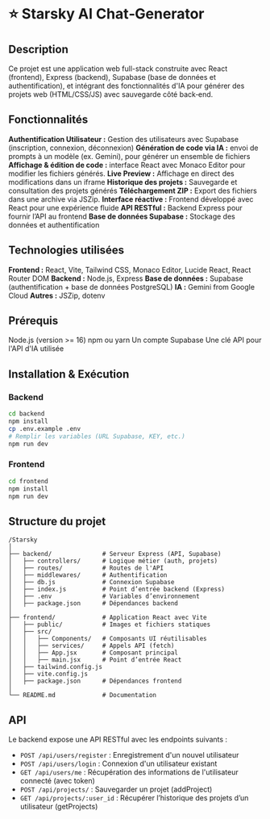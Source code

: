 # ⭐ Starsky AI Chat‑Generator

## Description
Ce projet est une application web full-stack construite avec React (frontend), Express (backend), Supabase (base de données et authentification), et intégrant des fonctionnalités d'IA pour générer des projets web (HTML/CSS/JS) avec sauvegarde côté back‑end.


## Fonctionnalités
**Authentification Utilisateur :** Gestion des utilisateurs avec Supabase (inscription, connexion, déconnexion)
**Génération de code via IA :** envoi de prompts à un modèle (ex. Gemini), pour générer un ensemble de fichiers
**Affichage & édition de code :** interface React avec Monaco Editor pour modifier les fichiers générés.
**Live Preview :** Affichage en direct des modifications dans un iframe
**Historique des projets :** Sauvegarde et consultation des projets générés
**Téléchargement ZIP :** Export des fichiers dans une archive via JSZip.
**Interface réactive :** Frontend développé avec React pour une expérience fluide
**API RESTful :** Backend Express pour fournir l’API au frontend
**Base de données Supabase :** Stockage des données et authentification


## Technologies utilisées
**Frontend :** React, Vite, Tailwind CSS, Monaco Editor, Lucide React, React Router DOM
**Backend :** Node.js, Express
**Base de données :** Supabase (authentification + base de données PostgreSQL)
**IA :** Gemini from Google Cloud
**Autres :** JSZip, dotenv


## Prérequis
Node.js (version >= 16)
npm ou yarn
Un compte Supabase
Une clé API pour l'API d'IA utilisée

## Installation & Exécution

### Backend
```bash
cd backend
npm install
cp .env.example .env
# Remplir les variables (URL Supabase, KEY, etc.)
npm run dev
```

### Frontend
```bash
cd frontend
npm install
npm run dev
```


## Structure du projet
```
/Starsky
│
├── backend/              # Serveur Express (API, Supabase)
│   ├── controllers/      # Logique métier (auth, projets)
│   ├── routes/           # Routes de l'API
│   ├── middlewares/      # Authentification
│   ├── db.js             # Connexion Supabase
│   ├── index.js          # Point d’entrée backend (Express)
│   ├── .env              # Variables d’environnement
│   ├── package.json      # Dépendances backend
│
├── frontend/             # Application React avec Vite
│   ├── public/           # Images et fichiers statiques
│   ├── src/
│   │   ├── Components/   # Composants UI réutilisables
│   │   ├── services/     # Appels API (fetch)
│   │   ├── App.jsx       # Composant principal
│   │   ├── main.jsx      # Point d’entrée React
│   ├── tailwind.config.js
│   ├── vite.config.js
│   ├── package.json      # Dépendances frontend
│
└── README.md             # Documentation
```


## API

Le backend expose une API RESTful avec les endpoints suivants :

- `POST /api/users/register` : Enregistrement d'un nouvel utilisateur
- `POST /api/users/login` : Connexion d'un utilisateur existant
- `GET /api/users/me` : Récupération des informations de l'utilisateur connecté (avec token)
- `POST /api/projects/` : Sauvegarder un projet (addProject)
- `GET /api/projects/:user_id` : Récupérer l’historique des projets d’un utilisateur (getProjects)


